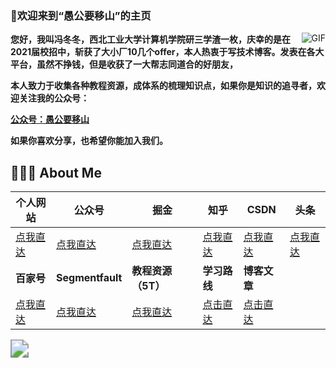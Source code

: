 ### 👋欢迎来到“愚公要移山”的主页

<img align="right" alt="GIF" src="https://visitor-badge.glitch.me/badge?page_id=fengdongdongwsn.readme" style="zoom:100%;"/>

**您好，我叫冯冬冬，西北工业大学计算机学院研三学渣一枚，庆幸的是在2021届校招中，斩获了大小厂10几个offer，本人热衷于写技术博客。发表在各大平台，虽然不挣钱，但是收获了一大帮志同道合的好朋友，**

**本人致力于收集各种教程资源，成体系的梳理知识点，如果你是知识的追寻者，欢迎关注我的公众号：**

**[公众号：愚公要移山](https://imgchr.com/i/rJnbO1)**

**如果你喜欢分享，也希望你能加入我们。**

##  👨🏻‍💻 About Me 

| 个人网站                                                     | 公众号                                          | 掘金                                                         | 知乎                                                         | **CSDN**                                                     | **头条**                                                     |
| ------------------------------------------------------------ | ----------------------------------------------- | ------------------------------------------------------------ | ------------------------------------------------------------ | ------------------------------------------------------------ | ------------------------------------------------------------ |
| [点我直达](https://www.javachat.cc/)                         | [点我直达](https://imgchr.com/i/rJnbO1)         | [点我直达](https://juejin.cn/user/1978776660213837/posts)    | [点我直达](https://www.zhihu.com/people/feng-dong-dong-10)   | [点我直达](https://blog.csdn.net/SDDDLLL)                    | [点我直达](https://www.toutiao.com/c/user/token/MS4wLjABAAAAfhLQnyWhG1iqEVx_lsnoX7cUOlluuJf07J368xBJ7jU/) |
| **百家号**                                                   | **Segmentfault**                                | **教程资源（5T）**                                           | **学习路线**                                                 | **博客文章**                                                 |                                                              |
| [点我直达](https://author.baidu.com/home?from=bjh_article&app_id=1634941951856739) | [点我直达](https://segmentfault.com/u/a_yugong) | [点我直达](https://mp.weixin.qq.com/s/nIODGnCKFgs3BTZ9Qy5rHQ?scene=25#wechat_redirect) | [点击直达](https://mp.weixin.qq.com/s/UTV2GXtBdX-oLh7M9LTEvQ) | [点击直达](https://mp.weixin.qq.com/s/wZ_4fy_F-NecMv3HO4Hfjw) |                                                              |



<img align="center" src="https://github-readme-stats.vercel.app/api?username=fengdongdongwsn&theme=onedark&bg_color=DEG,E96445,904E95&show_icons=true&show_owner=true&text_color=fff&icon_color=fff&title_color=fff" style="zoom:180%;" />







